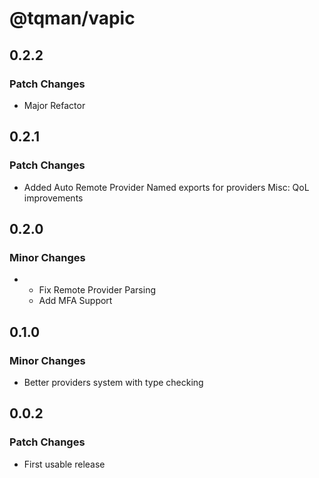 # @tqman/vapic

## 0.2.2

### Patch Changes

- Major Refactor

## 0.2.1

### Patch Changes

- Added Auto Remote Provider
  Named exports for providers
  Misc: QoL improvements

## 0.2.0

### Minor Changes

- - Fix Remote Provider Parsing
  - Add MFA Support

## 0.1.0

### Minor Changes

- Better providers system with type checking

## 0.0.2

### Patch Changes

- First usable release
